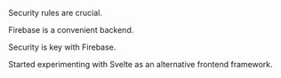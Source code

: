 Security rules are crucial.

Firebase is a convenient backend.

Security is key with Firebase.

Started experimenting with Svelte as an alternative frontend framework.